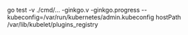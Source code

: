 go test -v ./cmd/... -ginkgo.v -ginkgo.progress --kubeconfig=/var/run/kubernetes/admin.kubeconfig
hostPath /var/lib/kubelet/plugins_registry
